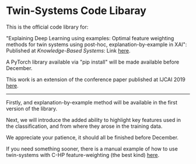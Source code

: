 # Twin-Systems Code Libaray

This is the official code library for:

"Explaining Deep Learning using examples: Optimal feature weighting methods for twin systems using post-hoc, explanation-by-example in XAI": Published at *Knowledge-Based Systems*: Link [here](https://www.sciencedirect.com/science/article/pii/S0950705121007929).

A PyTorch library available via "pip install" will be made available before December. 

This work is an extension of the conference paper published at IJCAI 2019 [here](https://github.com/EoinKenny/IJCAI-2019).

***

Firstly, and explanation-by-example method will be available in the first version of the library.

Next, we will introduce the added ability to highlight key features used in the classification, and from where they arose in the training data.

We appreciate your patience, it should all be finished before December.

If you need something sooner, there is a manual example of how to use twin-systems with C-HP feature-weighting (the best kind) [here](https://colab.research.google.com/drive/1j62207B5kgKbwFdy4ac9eeO417-nu-rn?usp=sharing).

